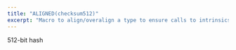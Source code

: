 ```yaml
---
title: "ALIGNED(checksum512)"
excerpt: "Macro to align/overalign a type to ensure calls to intrinsics with pointers/references are properly aligned"
---
```

512-bit hash